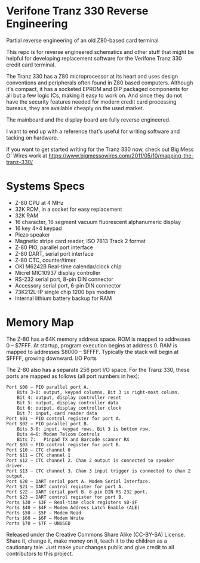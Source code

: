 # Verifone Tranz 330 Reverse Engineering
Partial reverse engineering of an old Z80-based card terminal

This repo is for reverse engineered schematics and other
stuff that might be helpful for developing replacement software
for the Verifone Tranz 330 credit card terminal.

The Tranz 330 has a Z80 microprocessor at its heart and uses
design conventions and peripherals often found in Z80 based
computers.  Although it's compact, it has a socketed EPROM and
DIP packaged components for all but a few logic ICs, making it
easy to work on.  And since they do not have the security
features needed for modern credit card processing bureaus, they
are available cheaply on the used market.

The mainboard and the display board are fully reverse engineered.

I want to end up with a reference that's useful for writing software
and tacking on hardware.

If you want to get started writing for the Tranz 330 now, check out
Big Mess O' Wires work at
https://www.bigmessowires.com/2011/05/10/mapping-the-tranz-330/

# Systems Specs
* Z-80 CPU at 4 MHz
* 32K ROM, in a socket for easy replacement
* 32K RAM
* 16 character, 16 segment vacuum fluorescent alphanumeric display
* 16 key 4×4 keypad
* Piezo speaker
* Magnetic stripe card reader, ISO 7813 Track 2 format
* Z-80 PIO, parallel port interface
* Z-80 DART, serial port interface
* Z-80 CTC, counter/timer
* OKI M6242B Real-time calendar/clock chip
* Micrel MIC10937 display controller
* RS-232 serial port, 8-pin DIN connector
* Accessory serial port, 6-pin DIN connector
* 73K212L-IP single chip 1200 bps modem
* Internal lithium battery backup for RAM



# Memory Map

The Z-80 has a 64K memory address space. ROM is mapped to addresses 0 – $7FFF. At startup, program execution begins at address 0. RAM is mapped to addresses $8000 – $FFFF. Typically the stack will begin at $FFFF, growing downward.
I/O Ports

The Z-80 also has a separate 256 port I/O space. For the Tranz 330, these ports are mapped as follows (all port numbers in hex):

    Port $00 – PIO parallel port A.
        Bits 3-0: output, keypad columns. Bit 3 is right-most column.
        Bit 4: output, display controller reset
        Bit 5: output, display controller data
        Bit 6: output, display controller clock
        Bit 7: input, card reader data
    Port $01 – PIO control register for port A.
    Port $02 – PIO parallel port B.
        Bits 3-0: input, keypad rows. Bit 3 is bottom row.
        Bits 4–6: Modem Telcom Controls
        Bits 7:   Pinpad TX and Barcode scanner RX
    Port $03 – PIO control register for port B.
    Port $10 – CTC channel 0
    Port $11 – CTC channel 1
    Port $12 – CTC channel 2. Chan 2 output is connected to speaker driver.
    Port $13 – CTC channel 3. Chan 3 input trigger is connected to chan 2 output.
    Port $20 – DART serial port A. Modem Serial Interface.
    Port $21 – DART control register for port A.
    Port $22 – DART serial port B. 8-pin DIN RS-232 port.
    Port $23 – DART control register for port B.
    Ports $30 – $3F – Real-time clock registers $0-$F
    Ports $40 – $4F – Modem Address Latch Enable (ALE)
    Ports $50 – $5F – Modem Read
    Ports $60 – $6F – Modem Write
    Ports $70 – $7F – UNUSED


Released under the Creative Commons Share Alike (CC-BY-SA) License. Share it, change it, make money on it, teach it to the children as a cautionary tale. Just make your changes public and give credit to all contributors to this project.
